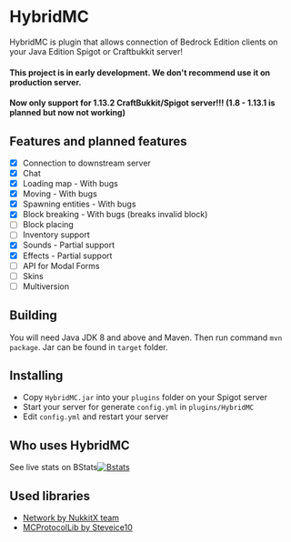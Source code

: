 # HybridMC
HybridMC is plugin that allows connection of Bedrock Edition clients on your Java Edition Spigot or Craftbukkit server!

#### This project is in early development. We don't recommend use it on production server.
#### Now only support for 1.13.2 CraftBukkit/Spigot server!!! (1.8 - 1.13.1 is planned but now not working)

## Features and planned features
- [x] Connection to downstream server
- [x] Chat
- [x] Loading map - With bugs
- [x] Moving - With bugs
- [x] Spawning entities - With bugs
- [x] Block breaking - With bugs (breaks invalid block)
- [ ] Block placing
- [ ] Inventory support
- [x] Sounds - Partial support
- [x] Effects - Partial support
- [ ] API for Modal Forms
- [ ] Skins
- [ ] Multiversion

## Building

You will need Java JDK 8 and above and Maven. Then run command `mvn package`. Jar can be found in `target` folder.

## Installing

- Copy `HybridMC.jar` into your `plugins` folder on your Spigot server
- Start your server for generate `config.yml` in `plugins/HybridMC`
- Edit `config.yml` and restart your server

## Who uses HybridMC
See live stats on BStats[![Bstats](https://bstats.org/signatures/bukkit/HybridMC.svg)](https://bstats.org/plugin/bukkit/HybridMC/)

## Used libraries
* [Network by NukkitX team](https://github.com/NukkitX/Network)
* [MCProtocolLib by Steveice10](https://github.com/Steveice10/MCProtocolLib)
